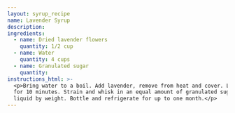 ```yaml
---
layout: syrup_recipe
name: Lavender Syrup
description:
ingredients:
  - name: Dried lavender flowers
    quantity: 1/2 cup
  - name: Water
    quantity: 4 cups
  - name: Granulated sugar
    quantity:
instructions_html: >-
  <p>Bring water to a boil. Add lavender, remove from heat and cover. Let steep
  for 10 minutes. Strain and whisk in an equal amount of granulated sugar to
  liquid by weight. Bottle and refrigerate for up to one month.</p>
---
```



